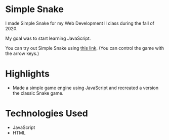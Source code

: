 # Simple Snake
I made Simple Snake for my Web Development II class during the fall of 2020.

My goal was to start learning JavaScript.

You can try out Simple Snake using [this link](https://zoltankuli.github.io/Simple-Snake/). (You can control the game with the arrow keys.)

# Highlights
* Made a simple game engine using JavaScript and recreated a version the classic Snake game.

# Technologies Used
* JavaScript
* HTML
